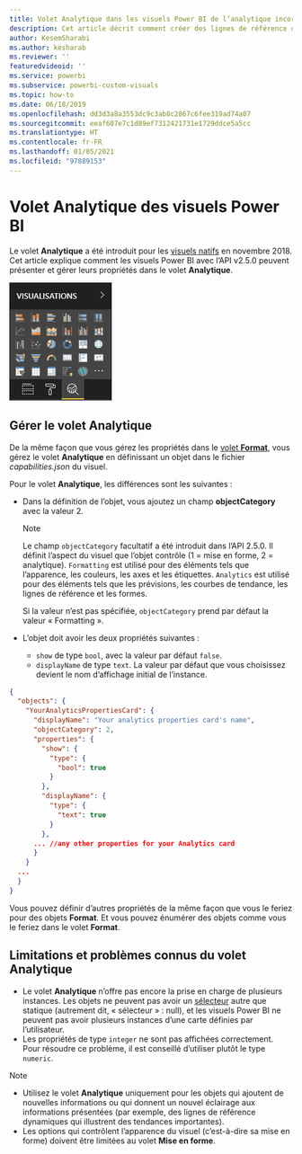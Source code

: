 ```yaml
---
title: Volet Analytique dans les visuels Power BI de l’analytique incorporée Power BI pour de meilleurs insights via la BI incorporée
description: Cet article décrit comment créer des lignes de référence dynamiques dans les visuels Power BI. Obtenez de meilleurs insights BI incorporés avec l’analytique incorporée Power BI.
author: KesemSharabi
ms.author: kesharab
ms.reviewer: ''
featuredvideoid: ''
ms.service: powerbi
ms.subservice: powerbi-custom-visuals
ms.topic: how-to
ms.date: 06/18/2019
ms.openlocfilehash: dd3d3a8a3553dc9c3ab8c2867c6fee319ad74a07
ms.sourcegitcommit: eeaf607e7c1d89ef7312421731e1729ddce5a5cc
ms.translationtype: HT
ms.contentlocale: fr-FR
ms.lasthandoff: 01/05/2021
ms.locfileid: "97889153"
---
```

# <a name="the-analytics-pane-in-power-bi-visuals"></a>Volet Analytique des visuels Power BI

Le volet **Analytique** a été introduit pour les [visuels natifs](../../transform-model/desktop-analytics-pane.md) en novembre 2018.
Cet article explique comment les visuels Power BI avec l’API v2.5.0 peuvent présenter et gérer leurs propriétés dans le volet **Analytique**.

![Le volet Analytique](media/analytics-pane/visualization-pane-analytics-tab.png)

## <a name="manage-the-analytics-pane"></a>Gérer le volet Analytique

De la même façon que vous gérez les propriétés dans le [volet **Format**](./custom-visual-develop-tutorial-format-options.md), vous gérez le volet **Analytique** en définissant un objet dans le fichier *capabilities.json* du visuel.

Pour le volet **Analytique**, les différences sont les suivantes :

* Dans la définition de l’objet, vous ajoutez un champ **objectCategory** avec la valeur 2.

    > [!NOTE]
    > Le champ `objectCategory` facultatif a été introduit dans l’API 2.5.0. Il définit l’aspect du visuel que l’objet contrôle (1 = mise en forme, 2 = analytique). `Formatting` est utilisé pour des éléments tels que l’apparence, les couleurs, les axes et les étiquettes. `Analytics` est utilisé pour des éléments tels que les prévisions, les courbes de tendance, les lignes de référence et les formes.
    >
    > Si la valeur n’est pas spécifiée, `objectCategory` prend par défaut la valeur « Formatting ».

* L’objet doit avoir les deux propriétés suivantes :
    * `show` de type `bool`, avec la valeur par défaut `false`.
    * `displayName` de type `text`. La valeur par défaut que vous choisissez devient le nom d’affichage initial de l’instance.

```json
{
  "objects": {
    "YourAnalyticsPropertiesCard": {
      "displayName": "Your analytics properties card's name",
      "objectCategory": 2,
      "properties": {
        "show": {
          "type": {
            "bool": true
          }
        },
        "displayName": {
          "type": {
            "text": true
          }
        },
      ... //any other properties for your Analytics card
      }
    }
  ...
  }
}
```

Vous pouvez définir d’autres propriétés de la même façon que vous le feriez pour des objets **Format**. Et vous pouvez énumérer des objets comme vous le feriez dans le volet **Format**.

## <a name="known-limitations-and-issues-of-the-analytics-pane"></a>Limitations et problèmes connus du volet Analytique

* Le volet **Analytique** n’offre pas encore la prise en charge de plusieurs instances. Les objets ne peuvent pas avoir un [sélecteur](https://microsoft.github.io/PowerBI-visuals/docs/concepts/objects-and-properties/#selector) autre que statique (autrement dit, « sélecteur » : null), et les visuels Power BI ne peuvent pas avoir plusieurs instances d’une carte définies par l’utilisateur.
* Les propriétés de type `integer` ne sont pas affichées correctement. Pour résoudre ce problème, il est conseillé d’utiliser plutôt le type `numeric`.

> [!NOTE]
> * Utilisez le volet **Analytique** uniquement pour les objets qui ajoutent de nouvelles informations ou qui donnent un nouvel éclairage aux informations présentées (par exemple, des lignes de référence dynamiques qui illustrent des tendances importantes).
> * Les options qui contrôlent l’apparence du visuel (c’est-à-dire sa mise en forme) doivent être limitées au volet **Mise en forme**.